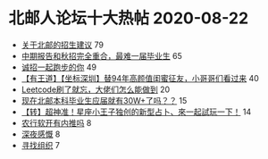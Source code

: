 # 北邮人论坛十大热帖 2020-08-22

- [关于北邮的招生建议](https://bbs.byr.cn/article/Picture/3261804) 79
- [中期报告和秋招完全重合，最难一届毕业生](https://bbs.byr.cn/article/Talking/6217144) 65
- [诚招一起跑步的你](https://bbs.byr.cn/article/Athletics/18982) 49
- [【有王道】【坐标深圳】替94年高颜值闺蜜征友，小哥哥们看过来](https://bbs.byr.cn/article/Friends/1969543) 40
- [Leetcode刷了就忘，大佬们怎么能做到](https://bbs.byr.cn/article/ACM_ICPC/99200) 20
- [现在北邮本科毕业生应届就有30W+了吗？？](https://bbs.byr.cn/article/WorkLife/1151899) 15
- [【转】超神准！星座小王子独创的新型占卜、來一起試玩一下！](https://bbs.byr.cn/article/Constellations/326533) 14
- [农行软开有内推吗](https://bbs.byr.cn/article/Job/2098646) 8
- [深夜感慨](https://bbs.byr.cn/article/Feeling/3153414) 8
- [寻找组织](https://bbs.byr.cn/article/AimGraduate/1195127) 7


